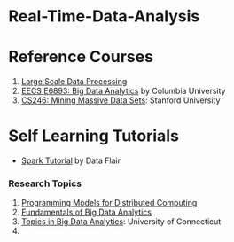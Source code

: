 # Real-Time-Data-Analysis



# Reference Courses
1. [Large Scale Data Processing](https://heather.miller.am/teaching/cs4240/spring2018/)
2. [EECS E6893: Big Data Analytics](https://www.ee.columbia.edu/~cylin/course/bigdata/index.html) by Columbia University
3. [CS246: Mining Massive Data Sets](https://web.stanford.edu/class/cs246/): Stanford University


# Self Learning Tutorials
- [Spark Tutorial](https://data-flair.training/blogs/spark-tutorial/) by Data Flair


### Research Topics 
1. [Programming Models for Distributed Computing](https://heather.miller.am/teaching/cs7680/)
2. [Fundamentals of Big Data Analytics](https://www.ti.rwth-aachen.de/teaching/BigData/FBDA.pdf)
3. [Topics in Big Data Analytics](https://raj.cse.uconn.edu/cse-5095-topics-in-big-data-analytics-spring-2014/#): University of Connecticut
4. 
